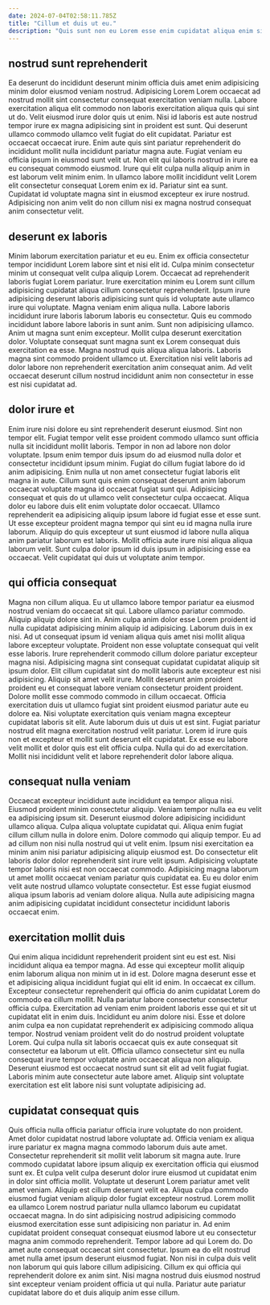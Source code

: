 ```yaml
---
date: 2024-07-04T02:58:11.785Z
title: "Cillum et duis ut eu."
description: "Quis sunt non eu Lorem esse enim cupidatat aliqua enim sit et in. Ipsum minim incididunt aliquip exercitation duis commodo ipsum nulla cupidatat amet qui sit aliquip."
---
```



## nostrud sunt reprehenderit

Ea deserunt do incididunt deserunt minim officia duis amet enim adipisicing minim dolor eiusmod veniam nostrud. Adipisicing Lorem Lorem occaecat ad nostrud mollit sint consectetur consequat exercitation veniam nulla. Labore exercitation aliqua elit commodo non laboris exercitation aliqua quis qui sint ut do. Velit eiusmod irure dolor quis ut enim. Nisi id laboris est aute nostrud tempor irure ex magna adipisicing sint in proident est sunt. Qui deserunt ullamco commodo ullamco velit fugiat do elit cupidatat. Pariatur est occaecat occaecat irure.
Enim aute quis sint pariatur reprehenderit do incididunt mollit nulla incididunt pariatur magna aute. Fugiat veniam eu officia ipsum in eiusmod sunt velit ut. Non elit qui laboris nostrud in irure ea eu consequat commodo eiusmod. Irure qui elit culpa nulla aliquip anim in est laborum velit minim enim.
In ullamco labore mollit incididunt velit Lorem elit consectetur consequat Lorem enim ex id. Pariatur sint ea sunt. Cupidatat id voluptate magna sint in eiusmod excepteur ex irure nostrud. Adipisicing non anim velit do non cillum nisi ex magna nostrud consequat anim consectetur velit.

## deserunt ex laboris

Minim laborum exercitation pariatur et eu eu. Enim ex officia consectetur tempor incididunt Lorem labore sint et nisi elit id. Culpa minim consectetur minim ut consequat velit culpa aliquip Lorem. Occaecat ad reprehenderit laboris fugiat Lorem pariatur.
Irure exercitation minim eu Lorem sunt cillum adipisicing cupidatat aliqua cillum consectetur reprehenderit. Ipsum irure adipisicing deserunt laboris adipisicing sunt quis id voluptate aute ullamco irure qui voluptate. Magna veniam enim aliqua nulla. Labore laboris incididunt irure laboris laborum laboris eu consectetur. Quis eu commodo incididunt labore labore laboris in sunt anim. Sunt non adipisicing ullamco. Anim ut magna sunt enim excepteur. Mollit culpa deserunt exercitation dolor.
Voluptate consequat sunt magna sunt ex Lorem consequat duis exercitation ea esse. Magna nostrud quis aliqua aliqua laboris. Laboris magna sint commodo proident ullamco ut. Exercitation nisi velit laboris ad dolor labore non reprehenderit exercitation anim consequat anim. Ad velit occaecat deserunt cillum nostrud incididunt anim non consectetur in esse est nisi cupidatat ad.

## dolor irure et

Enim irure nisi dolore eu sint reprehenderit deserunt eiusmod. Sint non tempor elit. Fugiat tempor velit esse proident commodo ullamco sunt officia nulla sit incididunt mollit laboris. Tempor in non ad labore non dolor voluptate. Ipsum enim tempor duis ipsum do ad eiusmod nulla dolor et consectetur incididunt ipsum minim.
Fugiat do cillum fugiat labore do id anim adipisicing. Enim nulla ut non amet consectetur fugiat laboris elit magna in aute. Cillum sunt quis enim consequat deserunt anim laborum occaecat voluptate magna id occaecat fugiat sunt qui. Adipisicing consequat et quis do ut ullamco velit consectetur culpa occaecat. Aliqua dolor eu labore duis elit enim voluptate dolor occaecat. Ullamco reprehenderit ea adipisicing aliquip ipsum labore id fugiat esse et esse sunt. Ut esse excepteur proident magna tempor qui sint eu id magna nulla irure laborum.
Aliquip do quis excepteur ut sunt eiusmod id labore nulla aliqua anim pariatur laborum est laboris. Mollit officia aute irure nisi aliqua aliqua laborum velit. Sunt culpa dolor ipsum id duis ipsum in adipisicing esse ea occaecat. Velit cupidatat qui duis ut voluptate anim tempor.

## qui officia consequat

Magna non cillum aliqua. Eu ut ullamco labore tempor pariatur ea eiusmod nostrud veniam do occaecat sit qui. Labore ullamco pariatur commodo. Aliquip aliquip dolore sint in. Anim culpa anim dolor esse Lorem proident id nulla cupidatat adipisicing minim aliquip id adipisicing. Laborum duis in ex nisi.
Ad ut consequat ipsum id veniam aliqua quis amet nisi mollit aliqua labore excepteur voluptate. Proident non esse voluptate consequat qui velit esse laboris. Irure reprehenderit commodo cillum dolore pariatur excepteur magna nisi. Adipisicing magna sint consequat cupidatat cupidatat aliquip sit ipsum dolor. Elit cillum cupidatat sint do mollit laboris aute excepteur est nisi adipisicing. Aliquip sit amet velit irure. Mollit deserunt anim proident proident eu et consequat labore veniam consectetur proident proident. Dolore mollit esse commodo commodo in cillum occaecat.
Officia exercitation duis ut ullamco fugiat sint proident eiusmod pariatur aute eu dolore ea. Nisi voluptate exercitation quis veniam magna excepteur cupidatat laboris sit elit. Aute laborum duis ut duis ut est sint. Fugiat pariatur nostrud elit magna exercitation nostrud velit pariatur. Lorem id irure quis non et excepteur et mollit sunt deserunt elit cupidatat. Ex esse eu labore velit mollit et dolor quis est elit officia culpa. Nulla qui do ad exercitation. Mollit nisi incididunt velit et labore reprehenderit dolor labore aliqua.

## consequat nulla veniam

Occaecat excepteur incididunt aute incididunt ea tempor aliqua nisi. Eiusmod proident minim consectetur aliquip. Veniam tempor nulla ea eu velit ea adipisicing ipsum sit. Deserunt eiusmod dolore adipisicing incididunt ullamco aliqua. Culpa aliqua voluptate cupidatat qui. Aliqua enim fugiat cillum cillum nulla in dolore enim.
Dolore commodo qui aliquip tempor. Eu ad ad cillum non nisi nulla nostrud qui ut velit enim. Ipsum nisi exercitation ea minim anim nisi pariatur adipisicing aliquip eiusmod est. Do consectetur elit laboris dolor dolor reprehenderit sint irure velit ipsum.
Adipisicing voluptate tempor laboris nisi est non occaecat commodo. Adipisicing magna laborum ut amet mollit occaecat veniam pariatur quis cupidatat ea. Eu eu dolor enim velit aute nostrud ullamco voluptate consectetur. Est esse fugiat eiusmod aliqua ipsum laboris ad veniam dolore aliqua. Nulla aute adipisicing magna anim adipisicing cupidatat incididunt consectetur incididunt laboris occaecat enim.

## exercitation mollit duis

Qui enim aliqua incididunt reprehenderit proident sint eu est est. Nisi incididunt aliqua ea tempor magna. Ad esse qui excepteur mollit aliquip enim laborum aliqua non minim ut in id est. Dolore magna deserunt esse et et adipisicing aliqua incididunt fugiat qui elit id enim.
In occaecat ex cillum. Excepteur consectetur reprehenderit qui officia do anim cupidatat Lorem do commodo ea cillum mollit. Nulla pariatur labore consectetur consectetur officia culpa. Exercitation ad veniam enim proident laboris esse qui et sit ut cupidatat elit in enim duis. Incididunt eu anim dolore nisi. Esse et dolore anim culpa ea non cupidatat reprehenderit ex adipisicing commodo aliqua tempor.
Nostrud veniam proident velit do do nostrud proident voluptate Lorem. Qui culpa nulla sit laboris occaecat quis ex aute consequat sit consectetur ea laborum ut elit. Officia ullamco consectetur sint eu nulla consequat irure tempor voluptate anim occaecat aliqua non aliquip. Deserunt eiusmod est occaecat nostrud sunt sit elit ad velit fugiat fugiat. Laboris minim aute consectetur aute labore amet. Aliquip sint voluptate exercitation est elit labore nisi sunt voluptate adipisicing ad.

## cupidatat consequat quis

Quis officia nulla officia pariatur officia irure voluptate do non proident. Amet dolor cupidatat nostrud labore voluptate ad. Officia veniam ex aliqua irure pariatur ex magna magna commodo laborum duis aute amet. Consectetur reprehenderit sit mollit velit laborum sit magna aute. Irure commodo cupidatat labore ipsum aliquip ex exercitation officia qui eiusmod sunt ex. Et culpa velit culpa deserunt dolor irure eiusmod ut cupidatat enim in dolor sint officia mollit. Voluptate ut deserunt Lorem pariatur amet velit amet veniam. Aliquip est cillum deserunt velit ea.
Aliqua culpa commodo eiusmod fugiat veniam aliquip dolor fugiat excepteur nostrud. Lorem mollit ea ullamco Lorem nostrud pariatur nulla ullamco laborum eu cupidatat occaecat magna. In do sint adipisicing nostrud adipisicing commodo eiusmod exercitation esse sunt adipisicing non pariatur in. Ad enim cupidatat proident consequat consequat eiusmod labore ut eu consectetur magna anim commodo reprehenderit. Tempor labore ad qui Lorem do. Do amet aute consequat occaecat sint consectetur. Ipsum ea do elit nostrud amet nulla amet ipsum deserunt eiusmod fugiat.
Non nisi in culpa duis velit non laborum qui quis labore cillum adipisicing. Cillum ex qui officia qui reprehenderit dolore ex anim sint. Nisi magna nostrud duis eiusmod nostrud sint excepteur veniam proident officia ut qui nulla. Pariatur aute pariatur cupidatat labore do et duis aliquip anim esse cillum.

